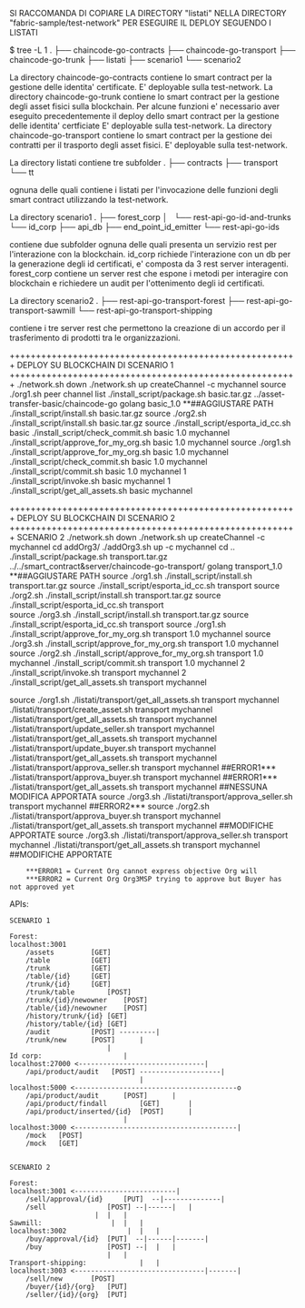 



SI RACCOMANDA DI COPIARE LA DIRECTORY "listati" NELLA DIRECTORY "fabric-sample/test-network"
PER ESEGUIRE IL DEPLOY SEGUENDO I LISTATI 

$ tree -L 1
.
├── chaincode-go-contracts
├── chaincode-go-transport
├── chaincode-go-trunk
├── listati
├── scenario1
└── scenario2

La directory chaincode-go-contracts contiene lo smart contract per la gestione delle identita'
certificate. E' deployable sulla test-network.
La directory chaincode-go-trunk contiene lo smart contract per la gestione degli asset fisici
sulla blockchain. Per alcune funzioni e' necessario aver eseguito precedentemente il deploy
dello smart contract per la gestione delle identita' certficiate
E' deployable sulla test-network.
La directory chaincode-go-transport contiene lo smart contract per la gestione dei contratti
per il trasporto degli asset fisici.
E' deployable sulla test-network.

La directory listati contiene tre subfolder 
.
├── contracts
├── transport
└── tt

ognuna delle quali contiene i listati per l'invocazione delle funzioni degli smart contract utilizzando
la test-network.

La directory scenario1 
.
├── forest_corp
│   └── rest-api-go-id-and-trunks
└── id_corp
    ├── api_db
    ├── end_point_id_emitter
    └── rest-api-go-ids


contiene due subfolder ognuna delle quali presenta un servizio rest per l'interazione con la 
blockchain. id_corp richiede l'interazione con un db per la generazione degli id certificati,
e' composta da 3 rest server interagenti.
forest_corp contiene un server rest che espone i metodi per interagire con blockchain e 
richiedere un audit per l'ottenimento degli id certificati.

La directory scenario2 
.
├── rest-api-go-transport-forest
├── rest-api-go-transport-sawmill
└── rest-api-go-transport-shipping

contiene i tre server rest che permettono la creazione di un accordo per il trasferimento
di prodotti tra le organizzazioni. 




+++++++++++++++++++++++++++++++++++++++++++++++++++++++
	DEPLOY SU BLOCKCHAIN DI SCENARIO 1
+++++++++++++++++++++++++++++++++++++++++++++++++++++++
 ./network.sh down
 ./network.sh up createChannel -c mychannel
 source ./org1.sh
 peer channel list
 ./install_script/package.sh basic.tar.gz ../asset-transfer-basic/chaincode-go golang basic_1.0 **##AGGIUSTARE PATH 
 ./install_script/install.sh basic.tar.gz 
 source ./org2.sh 
 ./install_script/install.sh basic.tar.gz 
 source ./install_script/esporta_id_cc.sh basic
 ./install_script/check_commit.sh basic 1.0 mychannel
 ./install_script/approve_for_my_org.sh basic 1.0 mychannel
 source ./org1.sh 
 ./install_script/approve_for_my_org.sh basic 1.0 mychannel
 ./install_script/check_commit.sh basic 1.0 mychannel
 ./install_script/commit.sh basic 1.0 mychannel 1 	
 ./install_script/invoke.sh basic mychannel 1		
 ./install_script/get_all_assets.sh basic mychannel
 
 
 
 
+++++++++++++++++++++++++++++++++++++++++++++++++++++++
	DEPLOY SU BLOCKCHAIN DI SCENARIO 2
+++++++++++++++++++++++++++++++++++++++++++++++++++++++
SCENARIO 2
 ./network.sh down
 ./network.sh up createChannel -c mychannel
 cd addOrg3/
 ./addOrg3.sh up -c mychannel
 cd ..
 ./install_script/package.sh transport.tar.gz ../../smart_contract\&server/chaincode-go-transport/ golang transport_1.0 **##AGGIUSTARE PATH 
 source ./org1.sh
 ./install_script/install.sh transport.tar.gz 
 source ./install_script/esporta_id_cc.sh transport
 source ./org2.sh 
 ./install_script/install.sh transport.tar.gz
 source ./install_script/esporta_id_cc.sh transport  
 source ./org3.sh 
 ./install_script/install.sh transport.tar.gz 
 source ./install_script/esporta_id_cc.sh transport
 source ./org1.sh 
 ./install_script/approve_for_my_org.sh transport 1.0 mychannel
 source ./org3.sh 
 ./install_script/approve_for_my_org.sh transport 1.0 mychannel
 source ./org2.sh 
 ./install_script/approve_for_my_org.sh transport 1.0 mychannel
 ./install_script/commit.sh transport 1.0 mychannel 2
 ./install_script/invoke.sh transport mychannel 2
 ./install_script/get_all_assets.sh transport mychannel

 source ./org1.sh
 ./listati/transport/get_all_assets.sh transport mychannel
 ./listati/transport/create_asset.sh transport mychannel
 ./listati/transport/get_all_assets.sh transport mychannel
 ./listati/transport/update_seller.sh transport mychannel
 ./listati/transport/get_all_assets.sh transport mychannel
 ./listati/transport/update_buyer.sh transport mychannel
 ./listati/transport/get_all_assets.sh transport mychannel
 ./listati/transport/approva_seller.sh transport mychannel ##ERROR1***
 ./listati/transport/approva_buyer.sh transport mychannel  ##ERROR1***
 ./listati/transport/get_all_assets.sh transport mychannel ##NESSUNA MODIFICA APPORTATA
 source ./org3.sh
 ./listati/transport/approva_seller.sh transport mychannel ##ERROR2***
 source ./org2.sh
 ./listati/transport/approva_buyer.sh transport mychannel
 ./listati/transport/get_all_assets.sh transport mychannel ##MODIFICHE APPORTATE
 source ./org3.sh
 ./listati/transport/approva_seller.sh transport mychannel
 ./listati/transport/get_all_assets.sh transport mychannel ##MODIFICHE APPORTATE

		***ERROR1 = Current Org cannot express objective Org will
		***ERROR2 = Current Org Org3MSP trying to approve but Buyer has not approved yet




APIs:

	SCENARIO 1
	
	Forest:
	localhost:3001
		/assets			[GET]
		/table			[GET]
		/trunk			[GET]
		/table/{id}		[GET]
		/trunk/{id}		[GET]
		/trunk/table		[POST]
		/trunk/{id}/newowner	[POST]
		/table/{id}/newowner	[POST]
		/history/trunk/{id}	[GET]
		/history/table/{id}	[GET]
		/audit			[POST] ---------|
		/trunk/new		[POST]		|
							|
	Id corp:					|
	localhost:27000	<-------------------------------|
		/api/product/audit   [POST] --------------------|
						  	        |
	localhost:5000 <----------------------------------------o
		/api/product/audit		[POST]		|
		/api/product/findall		[GET]		|
		/api/product/inserted/{id}	[POST]		|
								|
	localhost:3000 <----------------------------------------|
		/mock	[POST]
		/mock	[GET]
		
		
	SCENARIO 2
	
	Forest:
	localhost:3001 <-------------------------|
		/sell/approval/{id} 	[PUT]  --|--------------|
		/sell		    	[POST] --|------|	|
						 |	|	|
	Sawmill:				 |	|	|
	localhost:3002				 |	|	|
		/buy/approval/{id} 	[PUT]  --|------|-------|
		/buy		    	[POST] --|	|	|
							|	|
	Transport-shipping:				|	|
	localhost:3003 <--------------------------------|-------|
		/sell/new		[POST]	
		/buyer/{id}/{org}	[PUT]
		/seller/{id}/{org}	[PUT]
